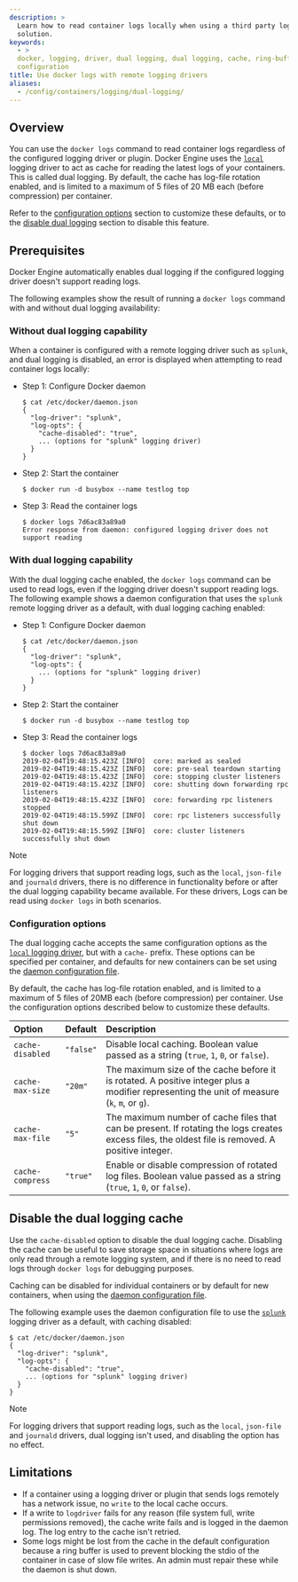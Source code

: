 ```yaml
---
description: >
  Learn how to read container logs locally when using a third party logging
  solution.
keywords:
  - >
  docker, logging, driver, dual logging, dual logging, cache, ring-buffer,
  configuration
title: Use docker logs with remote logging drivers
aliases:
  - /config/containers/logging/dual-logging/
---
```


## Overview

You can use the `docker logs` command to read container logs regardless of the
configured logging driver or plugin. Docker Engine uses the [`local`](drivers/local.md)
logging driver to act as cache for reading the latest logs of your containers.
This is called dual logging. By default, the cache has log-file rotation
enabled, and is limited to a maximum of 5 files of 20 MB each (before
compression) per container.

Refer to the [configuration options](#configuration-options) section to customize
these defaults, or to the [disable dual logging](#disable-the-dual-logging-cache)
section to disable this feature.

## Prerequisites

Docker Engine automatically enables dual logging if the configured logging
driver doesn't support reading logs.

The following examples show the result of running a `docker logs` command with
and without dual logging availability:

### Without dual logging capability

When a container is configured with a remote logging driver such as `splunk`, and
dual logging is disabled, an error is displayed when attempting to read container
logs locally:

- Step 1: Configure Docker daemon

  ```console
  $ cat /etc/docker/daemon.json
  {
    "log-driver": "splunk",
    "log-opts": {
      "cache-disabled": "true",
      ... (options for "splunk" logging driver)
    }
  }
  ```

- Step 2: Start the container

  ```console
  $ docker run -d busybox --name testlog top
  ```

- Step 3: Read the container logs

  ```console
  $ docker logs 7d6ac83a89a0
  Error response from daemon: configured logging driver does not support reading
  ```

### With dual logging capability

With the dual logging cache enabled, the `docker logs` command can be used to
read logs, even if the logging driver doesn't support reading logs. The following
example shows a daemon configuration that uses the `splunk` remote logging driver
as a default, with dual logging caching enabled:

- Step 1: Configure Docker daemon

  ```console
  $ cat /etc/docker/daemon.json
  {
    "log-driver": "splunk",
    "log-opts": {
      ... (options for "splunk" logging driver)
    }
  }
  ```

- Step 2: Start the container

  ```console
  $ docker run -d busybox --name testlog top
  ```

- Step 3: Read the container logs

  ```console
  $ docker logs 7d6ac83a89a0
  2019-02-04T19:48:15.423Z [INFO]  core: marked as sealed
  2019-02-04T19:48:15.423Z [INFO]  core: pre-seal teardown starting
  2019-02-04T19:48:15.423Z [INFO]  core: stopping cluster listeners
  2019-02-04T19:48:15.423Z [INFO]  core: shutting down forwarding rpc listeners
  2019-02-04T19:48:15.423Z [INFO]  core: forwarding rpc listeners stopped
  2019-02-04T19:48:15.599Z [INFO]  core: rpc listeners successfully shut down
  2019-02-04T19:48:15.599Z [INFO]  core: cluster listeners successfully shut down
  ```

> [!NOTE]
>
> For logging drivers that support reading logs, such as the `local`, `json-file`
> and `journald` drivers, there is no difference in functionality before or after
> the dual logging capability became available. For these drivers, Logs can be
> read using `docker logs` in both scenarios.

### Configuration options

The dual logging cache accepts the same configuration options as the
[`local` logging driver](drivers/local.md), but with a `cache-` prefix. These options
can be specified per container, and defaults for new containers can be set using
the [daemon configuration file](/reference/cli/dockerd/#daemon-configuration-file).

By default, the cache has log-file rotation enabled, and is limited to a maximum
of 5 files of 20MB each (before compression) per container. Use the configuration
options described below to customize these defaults.

| Option           | Default   | Description                                                                                                                                       |
| :--------------- | :-------- | :------------------------------------------------------------------------------------------------------------------------------------------------ |
| `cache-disabled` | `"false"` | Disable local caching. Boolean value passed as a string (`true`, `1`, `0`, or `false`).                                                           |
| `cache-max-size` | `"20m"`   | The maximum size of the cache before it is rotated. A positive integer plus a modifier representing the unit of measure (`k`, `m`, or `g`).       |
| `cache-max-file` | `"5"`     | The maximum number of cache files that can be present. If rotating the logs creates excess files, the oldest file is removed. A positive integer. |
| `cache-compress` | `"true"`  | Enable or disable compression of rotated log files. Boolean value passed as a string (`true`, `1`, `0`, or `false`).                              |

## Disable the dual logging cache

Use the `cache-disabled` option to disable the dual logging cache. Disabling the
cache can be useful to save storage space in situations where logs are only read
through a remote logging system, and if there is no need to read logs through
`docker logs` for debugging purposes.

Caching can be disabled for individual containers or by default for new containers,
when using the [daemon configuration file](/reference/cli/dockerd/#daemon-configuration-file).

The following example uses the daemon configuration file to use the [`splunk`](drivers/splunk.md)
logging driver as a default, with caching disabled:

```console
$ cat /etc/docker/daemon.json
{
  "log-driver": "splunk",
  "log-opts": {
    "cache-disabled": "true",
    ... (options for "splunk" logging driver)
  }
}
```

> [!NOTE]
>
> For logging drivers that support reading logs, such as the `local`, `json-file`
> and `journald` drivers, dual logging isn't used, and disabling the option has
> no effect.

## Limitations

- If a container using a logging driver or plugin that sends logs remotely
  has a network issue, no `write` to the local cache occurs.
- If a write to `logdriver` fails for any reason (file system full, write
  permissions removed), the cache write fails and is logged in the daemon log.
  The log entry to the cache isn't retried.
- Some logs might be lost from the cache in the default configuration because a
  ring buffer is used to prevent blocking the stdio of the container in case of
  slow file writes. An admin must repair these while the daemon is shut down.
